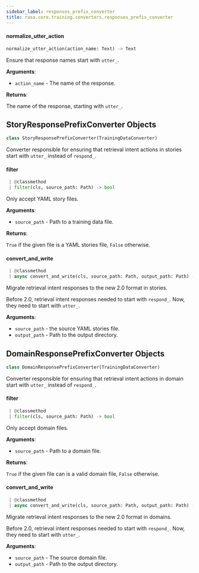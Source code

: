 ```yaml
---
sidebar_label: responses_prefix_converter
title: rasa.core.training.converters.responses_prefix_converter
---
```


#### normalize\_utter\_action

```python
normalize_utter_action(action_name: Text) -> Text
```

Ensure that response names start with `utter_`.

**Arguments**:

- `action_name` - The name of the response.
  

**Returns**:

  The name of the response, starting with `utter_`.

## StoryResponsePrefixConverter Objects

```python
class StoryResponsePrefixConverter(TrainingDataConverter)
```

Converter responsible for ensuring that retrieval intent actions in stories
start with `utter_` instead of `respond_`.

#### filter

```python
 | @classmethod
 | filter(cls, source_path: Path) -> bool
```

Only accept YAML story files.

**Arguments**:

- `source_path` - Path to a training data file.
  

**Returns**:

  `True` if the given file is a YAML stories file, `False` otherwise.

#### convert\_and\_write

```python
 | @classmethod
 | async convert_and_write(cls, source_path: Path, output_path: Path) -> None
```

Migrate retrieval intent responses to the new 2.0 format in stories.

Before 2.0, retrieval intent responses needed to start
with `respond_`. Now, they need to start with `utter_`.

**Arguments**:

- `source_path` - the source YAML stories file.
- `output_path` - Path to the output directory.

## DomainResponsePrefixConverter Objects

```python
class DomainResponsePrefixConverter(TrainingDataConverter)
```

Converter responsible for ensuring that retrieval intent actions in domain
start with `utter_` instead of `respond_`.

#### filter

```python
 | @classmethod
 | filter(cls, source_path: Path) -> bool
```

Only accept domain files.

**Arguments**:

- `source_path` - Path to a domain file.
  

**Returns**:

  `True` if the given file can is a valid domain file, `False` otherwise.

#### convert\_and\_write

```python
 | @classmethod
 | async convert_and_write(cls, source_path: Path, output_path: Path) -> None
```

Migrate retrieval intent responses to the new 2.0 format in domains.

Before 2.0, retrieval intent responses needed to start
with `respond_`. Now, they need to start with `utter_`.

**Arguments**:

- `source_path` - The source domain file.
- `output_path` - Path to the output directory.

